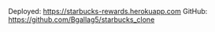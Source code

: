 
Deployed: https://starbucks-rewards.herokuapp.com
GitHub: https://github.com/Bgallag5/starbucks_clone
